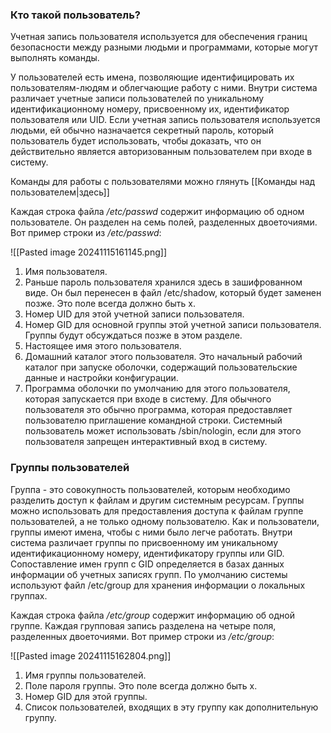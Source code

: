 ### Кто такой пользователь? 

Учетная запись пользователя используется для обеспечения границ безопасности между разными людьми и программами, которые могут выполнять команды.

У пользователей есть имена, позволяющие идентифицировать их пользователям-людям и облегчающие работу с ними. Внутри система различает учетные записи пользователей по уникальному идентификационному номеру, присвоенному
их, идентификатор пользователя или UID. Если учетная запись пользователя используется людьми, ей обычно назначается секретный пароль, который пользователь будет использовать, чтобы доказать, что он действительно является авторизованным пользователем при входе в систему.

Команды для работы с пользователями можно глянуть [[Команды над пользователем|здесь]]

Каждая строка файла _/etc/passwd_ содержит информацию об одном пользователе. Он разделен на семь полей, разделенных двоеточиями. Вот пример строки из _/etc/passwd_:

![[Pasted image 20241115161145.png]]

1.  Имя пользователя.
2.  Раньше пароль пользователя хранился здесь в зашифрованном виде. Он был перенесен в файл /etc/shadow, который будет заменен позже. Это поле всегда должно быть x.
3.  Номер UID для этой учетной записи пользователя.
4.  Номер GID для основной группы этой учетной записи пользователя. Группы будут обсуждаться позже в этом разделе.
5.  Настоящее имя этого пользователя.
6.  Домашний каталог этого пользователя. Это начальный рабочий каталог при запуске оболочки, содержащий пользовательские данные и настройки конфигурации.
7.  Программа оболочки по умолчанию для этого пользователя, которая запускается при входе в систему. Для обычного пользователя это обычно программа, которая предоставляет пользователю приглашение командной строки. Системный пользователь может использовать /sbin/nologin, если для этого пользователя запрещен интерактивный вход в систему.


### Группы пользователей

Группа - это совокупность пользователей, которым необходимо разделить доступ к файлам и другим системным ресурсам. Группы можно использовать для предоставления доступа к файлам группе пользователей, а не только одному пользователю.
Как и пользователи, группы имеют имена, чтобы с ними было легче работать. Внутри система различает группы по присвоенному им уникальному идентификационному номеру, идентификатору группы или GID.
Сопоставление имен групп с GID определяется в базах данных информации об учетных записях групп. По умолчанию системы используют файл /etc/group для хранения информации о локальных группах.

Каждая строка файла _/etc/group_ содержит информацию об одной группе. Каждая групповая запись разделена на четыре поля, разделенных двоеточиями. Вот пример строки из _/etc/group_:

![[Pasted image 20241115162804.png]]

1. Имя группы пользователей.
2. Поле пароля группы. Это поле всегда должно быть x.
3. Номер GID для этой группы.
4. Список пользователей, входящих в эту группу как дополнительную группу.


